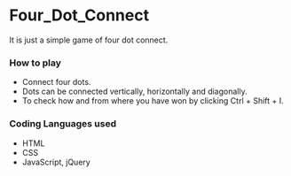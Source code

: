 # Four_Dot_Connect
It is just a simple game of four dot connect.
### How to play
* Connect four dots.
* Dots can be connected vertically, horizontally and diagonally.
* To check how and from where you have won by clicking Ctrl + Shift + I.
### Coding Languages used
* HTML
* CSS
* JavaScript, jQuery
